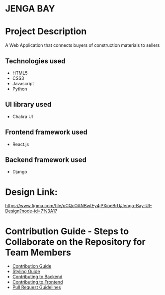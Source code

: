 # JENGA BAY

# Project Description
A Web Application that connects buyers of construction materials to sellers

## Technologies used
<ul>
  <li>HTML5</li>
  <li>CSS3</li>
  <li>Javascript</li>
  <li>Python</li>
</ul>

## UI library used
<ul>
  <li>Chakra UI</li>
</ul>  

## Frontend framework used
<ul>
  <li>React.js</li>
</ul>

## Backend framework used
<ul>
  <li>Django</li>
</ul>

# Design Link:
https://www.figma.com/file/pCQcOANBwtEy4jPXioeBrU/Jenga-Bay-UI-Design?node-id=7%3A17

<!-- 
## Live Site Link:

## **Project Documentation Link:**  -->

# Contribution Guide - Steps to Collaborate on the Repository for Team Members
- [Contribution Guide](docs/CONTRIBUTING.md)
- [Styling Guide](docs/STYLING.md)
- [Contributing to Backend](run_backend_server)
- [Contributing to Frontend](jenga_bay/frontend/README.md)
- [Pull Request Guidelines](docs/MAKINGPRS.md)

